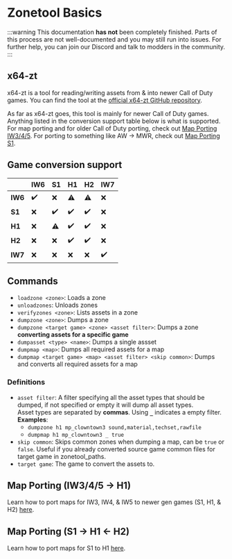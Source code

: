 # Zonetool Basics

:::warning
This documentation **has not** been completely finished. Parts of this process are not well-documented and you may still run into issues. For further help, you can join our Discord and talk to modders in the community.
:::

## x64-zt
x64-zt is a tool for reading/writing assets from & into newer Call of Duty games. You can find the tool at the [official x64-zt GitHub repository](https://github.com/Joelrau/x64-zt).

As far as x64-zt goes, this tool is mainly for newer Call of Duty games. Anything listed in the conversion support table below is what is supported. For map porting and for older Call of Duty porting, check out [Map Porting IW3/4/5](#map-porting-iw345---h1h2s1). For porting to something like AW -> MWR, check out [Map Porting S1](#map-porting-s1---h1).

## Game conversion support

|| **IW6** | **S1** | **H1** | **H2** | **IW7** |
| --- | --- | --- | --- | --- | --- |
| **IW6** | ✔️ | ❌ | ⚠️ | ⚠️ | ❌ |
| **S1** | ❌ | ✔️ | ✔️ | ✔️ | ❌ |
| **H1** | ❌ | ⚠️ | ✔️ | ✔️ | ❌ |
| **H2** | ❌ | ❌ | ✔️ | ✔️ | ❌ |
| **IW7** | ❌ | ❌ | ❌ | ❌ | ✔️ |

## Commands
- `loadzone <zone>`: Loads a zone
- `unloadzones`: Unloads zones
- `verifyzones <zone>`: Lists assets in a zone
- `dumpzone <zone>`: Dumps a zone
- `dumpzone <target game> <zone> <asset filter>`: Dumps a zone **converting assets for a specific game**
- `dumpasset <type> <name>`: Dumps a single assset
- `dumpmap <map>`: Dumps all required assets for a map
- `dumpmap <target game> <map> <asset filter> <skip common>`: Dumps and converts all required assets for a map

### Definitions
- `asset filter`: A filter specifying all the asset types that should be dumped, if not specified or empty it will dump all asset types.  
  Asset types are separated by **commas**. Using **`_`** indicates a empty filter.   
  **Examples**: 
    - `dumpzone h1 mp_clowntown3 sound,material,techset,rawfile`  
    - `dumpmap h1 mp_clowntown3 _ true`
- `skip common`: Skips common zones when dumping a map, can be `true` or `false`. Useful if you already converted source game common files for target game in zonetool_paths.
- `target game`: The game to convert the assets to.

## Map Porting (IW3/4/5 -> H1)
Learn how to port maps for IW3, IW4, & IW5 to newer gen games (S1, H1, & H2) [here](map-porting-iw5).

## Map Porting (S1 -> H1 <- H2)
Learn how to port maps for S1 to H1 [here](map-porting-s1).
